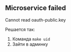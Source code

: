 ## Microservice failed
Cannot read oauth-public.key

Решается так:
1. Команда `make uid`
2. Зайти в админку